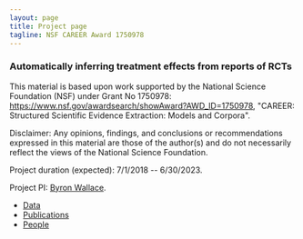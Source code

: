 ```yaml
---
layout: page
title: Project page
tagline: NSF CAREER Award 1750978
---
```


### Automatically inferring treatment effects from reports of RCTs

This material is based upon work supported by the National Science Foundation (NSF) under Grant No 1750978: https://www.nsf.gov/awardsearch/showAward?AWD_ID=1750978, "CAREER: Structured Scientific Evidence Extraction: Models and Corpora".

Disclaimer: Any opinions, findings, and conclusions or recommendations expressed in this material are those of the author(s) and do not necessarily reflect the views of the National Science Foundation.

Project duration (expected): 7/1/2018 -- 6/30/2023.

Project PI: [Byron Wallace](http://www.byronwallace.com).


- [Data](pages/overview.html)
- [Publications](pages/independent_site.html)
- [People](pages/user_site.html)

